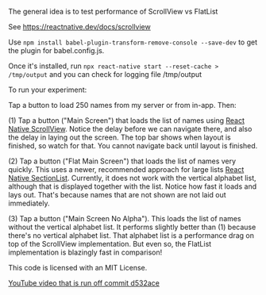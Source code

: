 The general idea is to test performance of ScrollView vs FlatList

See https://reactnative.dev/docs/scrollview

Use `npm install babel-plugin-transform-remove-console --save-dev` to get the plugin for babel.config.js.

Once it's installed, run `npx react-native start --reset-cache > /tmp/output` and you can check for logging file /tmp/output

To run your experiment:

Tap a button to load 250 names from my server or from in-app. Then:

(1) Tap a button ("Main Screen") that loads the list of names using [React Native ScrollView](https://reactnative.dev/docs/flatlist). Notice the delay before we can navigate there, and also the delay in laying out the screen. The top bar shows when layout is finished, so watch for that. You cannot navigate back until layout is finished.

(2) Tap a button ("Flat Main Screen") that loads the list of names very quickly. This uses a newer, recommended approach for large lists [React Native SectionList](https://reactnative.dev/docs/sectionlist). Currently, it does not work with the vertical alphabet list, although that is displayed together with the list. Notice how fast it loads and lays out. That's because names that are not shown are not laid out immediately.

(3) Tap a button ("Main Screen No Alpha"). This loads the list of names without the vertical alphabet list. It performs slightly better than (1) because there's no vertical alphabet list. That alphabet list is a performance drag on top of the ScrollView implementation. But even so, the FlatList implementation is blazingly fast in comparison!

This code is licensed with an MIT License.

[YouTube video that is run off commit d532ace](https://youtu.be/vI_fuE-J73A)